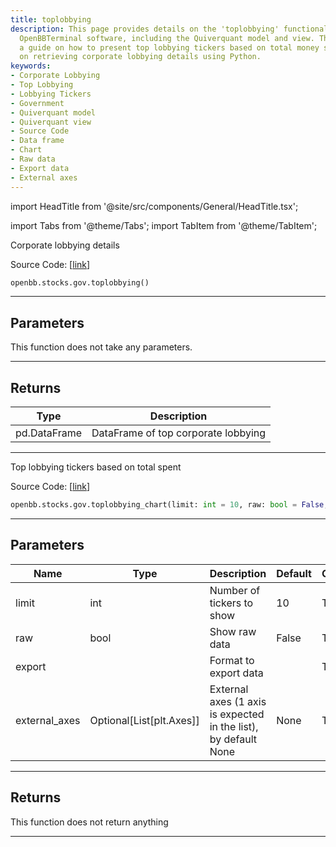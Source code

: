 ```yaml
---
title: toplobbying
description: This page provides details on the 'toplobbying' functionality of the
  OpenBBTerminal software, including the Quiverquant model and view. The page offers
  a guide on how to present top lobbying tickers based on total money spent and guides
  on retrieving corporate lobbying details using Python.
keywords:
- Corporate Lobbying
- Top Lobbying
- Lobbying Tickers
- Government
- Quiverquant model
- Quiverquant view
- Source Code
- Data frame
- Chart
- Raw data
- Export data
- External axes
---
```


import HeadTitle from '@site/src/components/General/HeadTitle.tsx';

<HeadTitle title="stocks.gov.toplobbying - Reference | OpenBB SDK Docs" />

import Tabs from '@theme/Tabs';
import TabItem from '@theme/TabItem';

<Tabs>
<TabItem value="model" label="Model" default>

Corporate lobbying details

Source Code: [[link](https://github.com/OpenBB-finance/OpenBB/tree/main/openbb_terminal/stocks/government/quiverquant_model.py#L358)]

```python
openbb.stocks.gov.toplobbying()
```

---

## Parameters

This function does not take any parameters.

---

## Returns

| Type | Description |
| ---- | ----------- |
| pd.DataFrame | DataFrame of top corporate lobbying |
---

</TabItem>
<TabItem value="view" label="Chart">

Top lobbying tickers based on total spent

Source Code: [[link](https://github.com/OpenBB-finance/OpenBB/tree/main/openbb_terminal/stocks/government/quiverquant_view.py#L622)]

```python
openbb.stocks.gov.toplobbying_chart(limit: int = 10, raw: bool = False, export: str = "", external_axes: Optional[List[matplotlib.axes._axes.Axes]] = None)
```

---

## Parameters

| Name | Type | Description | Default | Optional |
| ---- | ---- | ----------- | ------- | -------- |
| limit | int | Number of tickers to show | 10 | True |
| raw | bool | Show raw data | False | True |
| export |  | Format to export data |  | True |
| external_axes | Optional[List[plt.Axes]] | External axes (1 axis is expected in the list), by default None | None | True |


---

## Returns

This function does not return anything

---

</TabItem>
</Tabs>
